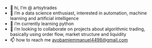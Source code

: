 - 👋 hi, I’m @ artsytrades
- 👀 i’m a data science enthusiast, interested in automation, machine learning and artificial intelligence 
- 🌱 i’m currently learning python
- 💞️ i’m looking to collaborate on projects about algorithmic trading, basically using order flow, market structure and liquidity
- 📫 how to reach me ayobamiemmanuel4498@gmail.com

<!---
7heAlgotrader/7heAlgotrader is a ✨ special ✨ repository because its `README.md` (this file) appears on your GitHub profile.
You can click the Preview link to take a look at your changes.
--->
